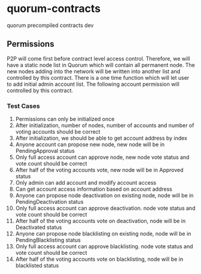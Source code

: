 # quorum-contracts
quorum precompiled contracts dev

## Permissions
P2P will come first before contract level access control. Therefore, we will have a static node list in Quorum which will contain all permanent node. The new nodes adding into the network will be written into another list and controlled by this contract.
There is a one time function which will let user to add initial admin account list. The following account permission will controlled by this contract.

### Test Cases
1. Permissions can only be initialized once
2. After initialization, number of nodes, number of accounts and number of voting accounts should be correct
3. After initialization, we should be able to get account address by index
4. Anyone account can propose new node, new node will be in PendingApproval status
5. Only full access account can approve node, new node vote status and vote count should be correct
6. After half of the voting accounts vote, new node will be in Approved status
7. Only admin can add account and modify account access
8. Can get account access information based on account address
9. Anyone can propose node deactivation on existing node, node will be in PendingDeactivation status
10. Only full access account can approve deactivation. node vote status and vote count should be correct
11. After half of the voting accounts vote on deactivation, node will be in Deactivated status
12. Anyone can propose node blacklisting on existing node, node will be in PendingBlacklisting status
13. Only full access account can approve blacklisting. node vote status and vote count should be correct
14. After half of the voting accounts vote on blacklisting, node will be in blacklisted status
